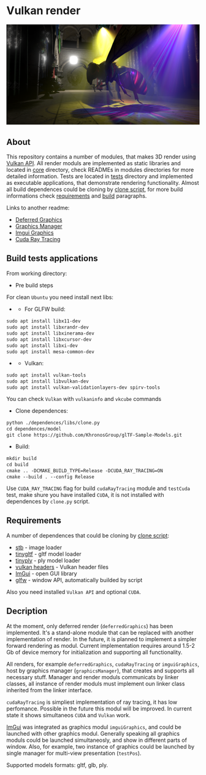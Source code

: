 # Vulkan render

<p align="center"><img src="./screenshots/screenshot_1.PNG"></p>

## About

This repository contains a number of modules, that makes 3D render using [Vulkan API](https://www.vulkan.org/). All render moduls are implemented as static libraries and located in [core](core) directory, check READMEs in modules directories for more detailed information. Tests are located in [tests](tests) directory and implemented as executable applications, that demonstrate rendering functionality. Almost all build dependences could be cloning by [clone script](dependences/libs/clone.py), for more build informations check [requirements](#Requirements) and [build](#Build-tests-applications) paragraphs.

Links to another readme:
* [Deferred Graphics](core/deferredGraphics/README.md)
* [Graphics Manager](core/graphicsManager/README.md)
* [Imgui Graphics](core/imguiGraphics/README.md)
* [Cuda Ray Tracing](core/cudaRayTracing/README.md)

## Build tests applications

From working directory:

* Pre build steps

For clean `Ubuntu` you need install next libs:

* * For GLFW build:
```
sudo apt install libx11-dev
sudo apt install libxrandr-dev
sudo apt install libxinerama-dev
sudo apt install libxcursor-dev
sudo apt install libxi-dev
sudo apt install mesa-common-dev
```
* * Vulkan:
```
sudo apt install vulkan-tools
sudo apt install libvulkan-dev
sudo apt install vulkan-validationlayers-dev spirv-tools
```
You can check `Vulkan` with `vulkaninfo` and `vkcube` commands

* Clone dependences:
```
python ./dependences/libs/clone.py
cd dependences/model
git clone https://github.com/KhronosGroup/glTF-Sample-Models.git
```

* Build:
```
mkdir build
cd build
cmake .. -DCMAKE_BUILD_TYPE=Release -DCUDA_RAY_TRACING=ON
cmake --build . --config Release
```

Use `CUDA_RAY_TRACING` flag for build `cudaRayTracing` module and `testCuda` test, make shure you have installed `CUDA`, it is not installed with dependences by `clone.py` script.

## Requirements

A number of dependences that could be cloning by [clone script](dependences/libs/clone.py):
* [stb](https://github.com/nothings/stb.git) - image loader
* [tinygltf](https://github.com/syoyo/tinygltf.git) - gltf model loader
* [tinyply](https://github.com/ddiakopoulos/tinyply.git) - ply model loader
* [vulkan headers](https://github.com/KhronosGroup/Vulkan-Headers.git) - Vulkan header files 
* [ImGui](https://github.com/ocornut/imgui.git) - open GUI library
* [glfw](https://github.com/glfw/glfw.git) - window API, automatically builded by script

Also you need installed `Vulkan API` and optional `CUDA`.

## Decription

At the moment, only deferred render (`deferredGraphics`) has been implemented. It's a stand-alone module that can be replaced with another implementation of render. In the future, it is planned to implement a simpler forward rendering as modul. Current implementation requires around 1.5-2 Gb of device memory for initialization and supporting all functionality.

All renders, for example `deferredGraphics`, `cudaRayTracing` or `imguiGraphics`, host by graphics manager (`graphicsManager`), that creates and supports all necessary stuff. Manager and render moduls communicats by linker classes, all instance of render moduls must implement oun linker class inherited from the linker interface.

`cudaRayTracing` is simpliest implementation of ray tracing, it has low perfomance. Possible in the future this modul will be improved. In current state it shows simultaneos `CUDA` and `Vulkan` work.

[ImGui](https://github.com/ocornut/imgui.git) was integrated as graphics modul `imguiGraphics`, and could be launched with other graphics modul. Generally speaking all graphics moduls could be launched simultaneosly, and show in different parts of window. Also, for example, two instance of graphics could be launched by single manager for multi-view presentation (`testPos`).

Supported models formats: gltf, glb, ply.
